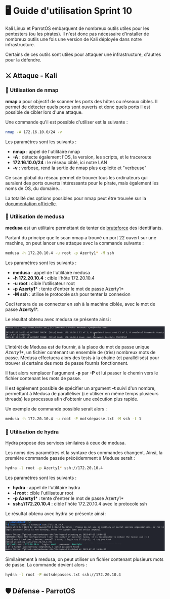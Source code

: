 # 🖥️ Guide d'utilisation Sprint 10

Kali Linux et ParrotOS embarquent de nombreux outils utiles pour les pentesters (ou les pirates). Il n'est donc pas nécessaire d'installer de nombreux outils une fois une version de Kali déployée dans notre infrastructure.

Certains de ces outils sont utiles pour attaquer une infrastructure, d'autres pour la défendre.

## ⚔️ Attaque - Kali

### 📍 Utilisation de nmap

**nmap** a pour objectif de scanner les ports des hôtes ou réseaux cibles. Il permet de détecter quels ports sont ouverts et donc quels ports il est possible de cibler lors d'une attaque.

Une commande qu'il est possible d'utiliser est la suivante :

```bash
nmap -A 172.16.10.0/24 -v
```

Les paramètres sont les suivants :

* **nmap** : appel de l'utilitaire nmap
* **-A** : détecte également l'OS, la version, les scripts, et le traceroute
* **172.16.10.0/24** : le réseau ciblé, ici notre LAN
* **-v** : verbose, rend la sortie de nmap plus explicite et "verbeuse"

Ce scan global du réseau permet de trouver tous les ordinateurs qui auraient des ports ouverts intéressants pour le pirate, mais également les noms de OS, du domaine...

La totalité des options possibles pour nmap peut être trouvée sur la [documentation officielle](https://nmap.org/man/fr/index.html).

### 👾 Utilisation de medusa

**medusa** est un utilitaire permettant de tenter de [bruteforce](https://fr.wikipedia.org/wiki/Attaque_par_force_brute) des identifiants.

Partant du principe que le scan nmap a trouvé un port 22 ouvert sur une machine, on peut lancer une attaque avec la commande suivante :

```bash
medusa -h 172.20.10.4 -u root -p Azerty1* -M ssh
```

Les paramètres sont les suivants :

* **medusa** : appel de l'utilitaire medusa
* **-h 172.20.10.4** : cible l'hôte 172.20.10.4
* **-u root** : cible l'utilisateur root
* **-p Azerty1*** : tente d'entrer le mot de passe Azerty1*
* **-M ssh** : utilise le protocole ssh pour tenter la connexion

Ceci tentera de se connecter en ssh à la machine ciblée, avec le mot de passe **Azerty1***.

Le résultat obtenu avec medusa se présente ainsi :

![Résultats medusa](Ressources/medusa_result.png)

L'intérêt de Medusa est de fournir, à la place du mot de passe unique _Azerty1*_, un fichier contenant un ensemble de (très) nombreux mots de passe. Medusa effectuera alors des tests à la chaîne (et parallélisés) pour trouver si certains des mots de passe fournis fonctionnent. 

Il faut alors remplacer l'argument **-p** par **-P** et lui passer le chemin vers le fichier contenant les mots de passe. 

Il est également possible de spécifier un argument **-t** suivi d'un nombre, permettant à Medusa de paralléliser (i.e utiliser en même temps plusieurs threads) les processus afin d'obtenir une exécution plus rapide.

Un exemple de commande possible serait alors :

```bash
medusa -h 172.20.10.4 -u root -P motsdepasse.txt -M ssh -t 1
```

### 🐍 Utilisation de hydra

Hydra propose des services similaires à ceux de medusa. 

Les noms des paramètres et la syntaxe des commandes changent. Ainsi, la première commande passée précédemment à Meduse serait :

```bash
hydra -l root -p Azerty1* ssh://172.20.10.4
```

Les paramètres sont les suivants :

* **hydra** : appel de l'utilitaire hydra
* **-l root** : cible l'utilisateur root
* **-p Azerty1*** : tente d'entrer le mot de passe Azerty1*
* **ssh://172.20.10.4** : cible l'hôte 172.20.10.4 avec le protocole ssh

Le résultat obtenu avec hydra se présente ainsi :

![Résultats hydra](Ressources/hydra_result.png)

Similairement à medusa, on peut utiliser un fichier contenant plusieurs mots de passe. La commande devient alors :

```bash
hydra -l root -P motsdepasses.txt ssh://172.20.10.4
```

## 🛡️ Défense - ParrotOS
